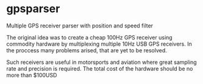 # gpsparser
Multiple GPS receiver parser with position and speed filter

The original idea was to create a cheap 100Hz GPS receiver using commodity hardware by multiplexing multiple 10Hz USB GPS receivers.
In the proccess many problems arised, that are yet to be resolved.

Such receivers are useful in motorsports and aviation where great sampling rate and precision is required. 
The total cost of the hardware should be no more than $100USD
